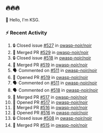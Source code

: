 ## 🔥🔥🔥
👋 Hello, I'm KSG.  

### ⚡ Recent Activity
<!--START_SECTION:activity-->
1. 🔒 Closed issue [#527](https://github.com/owasp-noir/noir/issues/527) in [owasp-noir/noir](https://github.com/owasp-noir/noir)
2. 🎉 Merged PR [#529](https://github.com/owasp-noir/noir/pull/529) in [owasp-noir/noir](https://github.com/owasp-noir/noir)
3. 🔒 Closed issue [#518](https://github.com/owasp-noir/noir/issues/518) in [owasp-noir/noir](https://github.com/owasp-noir/noir)
4. 🎉 Merged PR [#519](https://github.com/owasp-noir/noir/pull/519) in [owasp-noir/noir](https://github.com/owasp-noir/noir)
5. 🗣 Commented on [#511](https://github.com/owasp-noir/noir/issues/511#issuecomment-2614324512) in [owasp-noir/noir](https://github.com/owasp-noir/noir)
6. 💪 Opened PR [#519](https://github.com/owasp-noir/noir/pull/519) in [owasp-noir/noir](https://github.com/owasp-noir/noir)
7. 🗣 Commented on [#511](https://github.com/owasp-noir/noir/issues/511#issuecomment-2613763841) in [owasp-noir/noir](https://github.com/owasp-noir/noir)
8. 🗣 Commented on [#518](https://github.com/owasp-noir/noir/issues/518#issuecomment-2613260980) in [owasp-noir/noir](https://github.com/owasp-noir/noir)
9. 🎉 Merged PR [#517](https://github.com/owasp-noir/noir/pull/517) in [owasp-noir/noir](https://github.com/owasp-noir/noir)
10. 💪 Opened PR [#517](https://github.com/owasp-noir/noir/pull/517) in [owasp-noir/noir](https://github.com/owasp-noir/noir)
11. 🎉 Merged PR [#516](https://github.com/owasp-noir/noir/pull/516) in [owasp-noir/noir](https://github.com/owasp-noir/noir)
12. 💪 Opened PR [#516](https://github.com/owasp-noir/noir/pull/516) in [owasp-noir/noir](https://github.com/owasp-noir/noir)
13. 🔒 Closed issue [#508](https://github.com/owasp-noir/noir/issues/508) in [owasp-noir/noir](https://github.com/owasp-noir/noir)
14. 🎉 Merged PR [#515](https://github.com/owasp-noir/noir/pull/515) in [owasp-noir/noir](https://github.com/owasp-noir/noir)
<!--END_SECTION:activity-->
